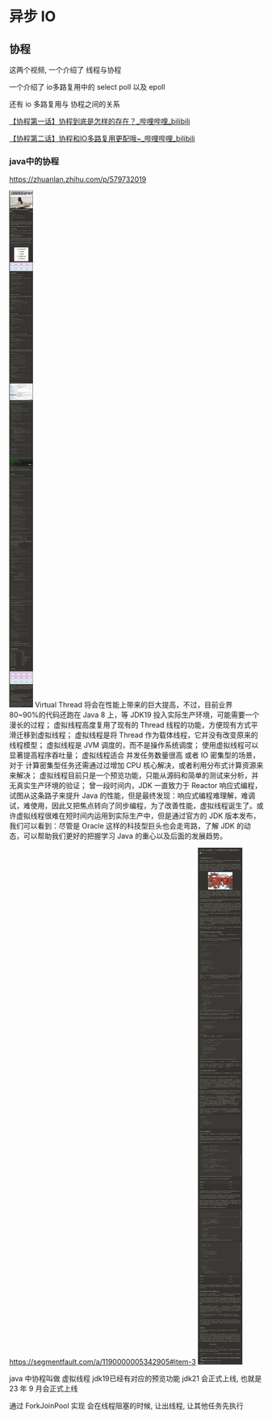 # 异步 IO

## 协程

这两个视频, 一个介绍了 线程与协程

一个介绍了 io多路复用中的 select poll 以及 epoll

还有 io 多路复用与 协程之间的关系

[【协程第一话】协程到底是怎样的存在？_哔哩哔哩_bilibili](https://www.bilibili.com/video/BV1b5411b7SD/?spm_id_from=333.337.search-card.all.click&vd_source=eabc2c22ae7849c2c4f31815da49f209)

[【协程第二话】协程和IO多路复用更配哦~_哔哩哔哩_bilibili](https://www.bilibili.com/video/BV1a5411b7aZ/?spm_id_from=333.788.recommend_more_video.-1&vd_source=eabc2c22ae7849c2c4f31815da49f209)


### java中的协程
https://zhuanlan.zhihu.com/p/579732019

![](https://raw.githubusercontent.com/HongXiaoHong/images/main/picture/20230826210544.png)
Virtual Thread 将会在性能上带来的巨大提高，不过，目前业界 80~90%的代码还跑在 Java 8 上，等 JDK19 投入实际生产环境，可能需要一个漫长的过程；
虚拟线程高度复用了现有的 Thread 线程的功能，方便现有方式平滑迁移到虚拟线程；
虚拟线程是将 Thread 作为载体线程，它并没有改变原来的线程模型；
虚拟线程是 JVM 调度的，而不是操作系统调度；
使用虚拟线程可以显著提高程序吞吐量；
虚拟线程适合 并发任务数量很高 或者 IO 密集型的场景，对于 计算密集型任务还需通过过增加 CPU 核心解决，或者利用分布式计算资源来来解决；
虚拟线程目前只是一个预览功能，只能从源码和简单的测试来分析，并无真实生产环境的验证；
曾一段时间内，JDK 一直致力于 Reactor 响应式编程，试图从这条路子来提升 Java 的性能，但是最终发现：响应式编程难理解，难调试，难使用，因此又把焦点转向了同步编程，为了改善性能，虚拟线程诞生了。或许虚拟线程很难在短时间内运用到实际生产中，但是通过官方的 JDK 版本发布，我们可以看到：尽管是 Oracle 这样的科技型巨头也会走弯路，了解 JDK 的动态，可以帮助我们更好的把握学习 Java 的重心以及后面的发展趋势。

https://segmentfault.com/a/1190000005342905#item-3
![](https://raw.githubusercontent.com/HongXiaoHong/images/main/picture/20230826211232.png)

java 中协程叫做 虚拟线程
jdk19已经有对应的预览功能
jdk21 会正式上线, 也就是 23 年 9 月会正式上线

通过 ForkJoinPool 实现
会在线程阻塞的时候, 让出线程, 让其他任务先执行